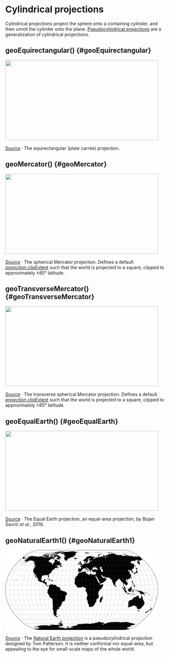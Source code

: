 # Cylindrical projections

Cylindrical projections project the sphere onto a containing cylinder, and then unroll the cylinder onto the plane. [Pseudocylindrical projections](https://web.archive.org/web/20150928042327/http://www.progonos.com/furuti/MapProj/Normal/ProjPCyl/projPCyl.html) are a generalization of cylindrical projections.

## geoEquirectangular() {#geoEquirectangular}

[<img src="https://raw.githubusercontent.com/d3/d3-geo/main/img/equirectangular.png" width="480" height="250">](https://observablehq.com/@d3/equirectangular)

[Source](https://github.com/d3/d3-geo/blob/main/src/projection/equirectangular.js) · The equirectangular (plate carrée) projection.

<!-- <br><a href="#geoEquirectangularRaw" name="geoEquirectangularRaw">#</a> d3.<b>geoEquirectangularRaw</b> -->

## geoMercator() {#geoMercator}

[<img src="https://raw.githubusercontent.com/d3/d3-geo/main/img/mercator.png" width="480" height="250">](https://observablehq.com/@d3/mercator)

[Source](https://github.com/d3/d3-geo/blob/main/src/projection/mercator.js) · The spherical Mercator projection. Defines a default [*projection*.clipExtent](./projection.md#projection_clipExtent) such that the world is projected to a square, clipped to approximately ±85° latitude.

<!-- <br><a href="#geoMercatorRaw" name="geoMercatorRaw">#</a> d3.<b>geoMercatorRaw</b> -->

## geoTransverseMercator() {#geoTransverseMercator}

[<img src="https://raw.githubusercontent.com/d3/d3-geo/main/img/transverseMercator.png" width="480" height="250">](https://observablehq.com/@d3/transverse-mercator)

[Source](https://github.com/d3/d3-geo/blob/main/src/projection/transverseMercator.js) · The transverse spherical Mercator projection. Defines a default [*projection*.clipExtent](./projection.md#projection_clipExtent) such that the world is projected to a square, clipped to approximately ±85° latitude.

<!-- <br><a href="#geoTransverseMercatorRaw" name="geoTransverseMercatorRaw">#</a> d3.<b>geoTransverseMercatorRaw</b> -->

## geoEqualEarth() {#geoEqualEarth}

[<img src="https://raw.githubusercontent.com/d3/d3-geo/main/img/equalEarth.png" width="480" height="250">](https://observablehq.com/@d3/equal-earth)

[Source](https://github.com/d3/d3-geo/blob/main/src/projection/equalEarth.js) · The Equal Earth projection, an equal-area projection, by Bojan Šavrič _et al._, 2018.

<!-- <br><a href="#geoEqualEarthRaw" name="geoEqualEarthRaw">#</a> d3.<b>geoEqualEarthRaw</b> -->

## geoNaturalEarth1() {#geoNaturalEarth1}

[<img src="https://raw.githubusercontent.com/d3/d3-geo/main/img/naturalEarth1.png" width="480" height="250">](https://observablehq.com/@d3/natural-earth)

[Source](https://github.com/d3/d3-geo/blob/main/src/projection/naturalEarth1.js) · The [Natural Earth projection](http://www.shadedrelief.com/NE_proj/) is a pseudocylindrical projection designed by Tom Patterson. It is neither conformal nor equal-area, but appealing to the eye for small-scale maps of the whole world.

<!-- ### geoNaturalEarth1Raw(*lambda*, *phi*) {#geoNaturalEarth1Raw} -->
